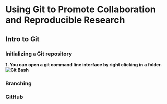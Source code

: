 # Using Git to Promote Collaboration and Reproducible Research
## Intro to Git


### Initializing a Git repository
__1. You can open a git command line interface by right clicking in a folder. ![Git Bash](https://github.com/nathant23/hello-world/tree/master/img/01_start_Git_Bash.png)__



### Branching




### GitHub





